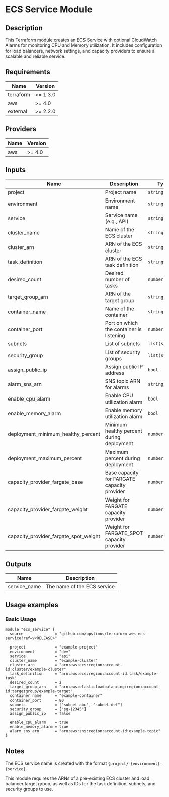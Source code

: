 # ECS Service Module

## Description

This Terraform module creates an ECS Service with optional CloudWatch Alarms for monitoring CPU and Memory utilization. It includes configuration for load balancers, network settings, and capacity providers to ensure a scalable and reliable service.

## Requirements

| Name      | Version  |
|-----------|----------|
| terraform | >= 1.3.0 |
| aws       | >= 4.0   |
| external  | >= 2.2.0 |

## Providers

| Name | Version |
|------|---------|
| aws  | >= 4.0  |

## Inputs

| Name                                 | Description                                       | Type           | Default | Required |
|--------------------------------------|---------------------------------------------------|----------------|---------|:--------:|
| project                              | Project name                                      | `string`       | `-`     | yes      |
| environment                          | Environment name                                  | `string`       | `-`     | yes      |
| service                              | Service name (e.g., API)                          | `string`       | `-`     | yes      |
| cluster_name                         | Name of the ECS cluster                           | `string`       | `-`     | yes      |
| cluster_arn                          | ARN of the ECS cluster                            | `string`       | `-`     | yes      |
| task_definition                      | ARN of the ECS task definition                    | `string`       | `-`     | yes      |
| desired_count                        | Desired number of tasks                           | `number`       | `-`     | yes      |
| target_group_arn                     | ARN of the target group                           | `string`       | `-`     | yes      |
| container_name                       | Name of the container                             | `string`       | `-`     | yes      |
| container_port                       | Port on which the container is listening          | `number`       | `-`     | yes      |
| subnets                              | List of subnets                                   | `list(string)` | `-`     | yes      |
| security_group                       | List of security groups                           | `list(string)` | `-`     | yes      |
| assign_public_ip                     | Assign public IP address                          | `bool`         | `false` | no       |
| alarm_sns_arn                        | SNS topic ARN for alarms                          | `string`       | `""`    | no       |
| enable_cpu_alarm                     | Enable CPU utilization alarm                      | `bool`         | `false` | no       |
| enable_memory_alarm                  | Enable memory utilization alarm                   | `bool`         | `false` | no       |
| deployment_minimum_healthy_percent   | Minimum healthy percent during deployment         | `number`       | `100`   | no       |
| deployment_maximum_percent           | Maximum percent during deployment                 | `number`       | `200`   | no       |
| capacity_provider_fargate_base       | Base capacity for FARGATE capacity provider       | `number`       | `1`     | no       |
| capacity_provider_fargate_weight     | Weight for FARGATE capacity provider              | `number`       | `1`     | no       |
| capacity_provider_fargate_spot_weight| Weight for FARGATE_SPOT capacity provider         | `number`       | `0`     | no       |

## Outputs

| Name         | Description                   |
|--------------|-------------------------------|
| service_name | The name of the ECS service   |

## Usage examples

### Basic Usage

```hcl
module "ecs_service" {
  source              = "github.com/opstimus/terraform-aws-ecs-service?ref=v<RELEASE>"

  project             = "example-project"
  environment         = "dev"
  service             = "api"
  cluster_name        = "example-cluster"
  cluster_arn         = "arn:aws:ecs:region:account-id:cluster/example-cluster"
  task_definition     = "arn:aws:ecs:region:account-id:task/example-task"
  desired_count       = 2
  target_group_arn    = "arn:aws:elasticloadbalancing:region:account-id:targetgroup/example-target"
  container_name      = "example-container"
  container_port      = 80
  subnets             = ["subnet-abc", "subnet-def"]
  security_group      = ["sg-12345"]
  assign_public_ip    = false

  enable_cpu_alarm    = true
  enable_memory_alarm = true
  alarm_sns_arn       = "arn:aws:sns:region:account-id:example-topic"
}
```

## Notes

The ECS service name is created with the format `{project}-{environment}-{service}`.

This module requires the ARNs of a pre-existing ECS cluster and load balancer target group, as well as IDs for the task definition, subnets, and security groups to use.
